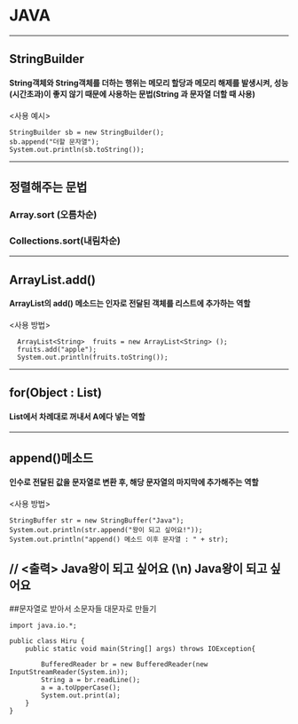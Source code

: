 # JAVA
---------
## StringBuilder
#### String객체와 String객체를 더하는 행위는 메모리 할당과 메모리 해제를 발생시켜, 성능(시간초과)이 좋지 않기 때문에 사용하는 문법(String 과 문자열 더할 때 사용)
<사용 예시>
```
StringBuilder sb = new StringBuilder();
sb.append("더할 문자열");
System.out.println(sb.toString());
```
-----------
## 정렬해주는 문법
### Array.sort (오름차순)
### Collections.sort(내림차순)
-----------
## ArrayList.add()
#### ArrayList의 add() 메소드는 인자로 전달된 객체를 리스트에 추가하는 역할
<사용 방법>
```
  ArrayList<String>  fruits = new ArrayList<String> ();
  fruits.add("apple");
  System.out.println(fruits.toString());
```
------------
## for(Object : List)
#### List에서 차례대로 꺼내서 A에다 넣는 역할
------------
## append()메소드
#### 인수로 전달된 값을 문자열로 변환 후, 해당 문자열의 마지막에 추가해주는 역할
<사용 방법>
```
StringBuffer str = new StringBuffer("Java");
System.out.println(str.append("왕이 되고 싶어요!"));
System.out.println("append() 메소드 이후 문자열 : " + str);
```
// <출력> Java왕이 되고 싶어요 (\n) Java왕이 되고 싶어요
--------------
##문자열로 받아서 소문자들 대문자로 만들기
```
import java.io.*;

public class Hiru {
    public static void main(String[] args) throws IOException{

    	BufferedReader br = new BufferedReader(new InputStreamReader(System.in));
		String a = br.readLine();
		a = a.toUpperCase(); 
		System.out.print(a);
    }
}
```
